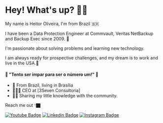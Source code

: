 # Hey! What's up? 🤙🏿
My name is Heitor Oliveira, I'm from Brazil 🇧🇷 

I have been a Data Protection Engineer at Commvault, Veritas NetBackup and Backup Exec since 2009. 🥵

I'm passionate about solving problems and learning new technology. 

I am always ready for prospective challenges, and my dream is to work and live in the USA.:statue_of_liberty:

####  🧠 "Tento ser ímpar para ser o número um!" 🥇

- 🔰 From Brazil, living in Brasília
- 👨🏿‍💻 CEO at [3Seven Consultoria]
- ✌🏿 Sharing my little knowledge with the community.

Reach me out 👇🏿

[![Youtube Badge](https://img.shields.io/badge/-Youtube-FF0000?style=flat-square&labelColor=FF0000&logo=youtube&logoColor=white&link=https://www.youtube.com/channel/UC6DwbDXSDIxIpYdjyJcyFvg/videos)](https://www.youtube.com/channel/UC6DwbDXSDIxIpYdjyJcyFvg/videos) [![Linkedin Badge](https://img.shields.io/badge/-LinkedIn-blue?style=flat-square&logo=Linkedin&logoColor=white&link=https://www.linkedin.com/in/heitoroliveira/)](https://www.linkedin.com/in/heitoroliveira/) [![Instagram Badge](https://img.shields.io/badge/-Instagram-violet?style=flat-square&logo=Instagram&logoColor=white&link=https://www.instagram.com/heitorboliva/)](https://www.instagram.com/heitorboliva/)
